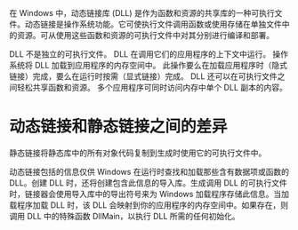 在 Windows 中，动态链接库 (DLL) 是作为函数和资源的共享库的一种可执行文件。动态链接是操作系统功能。它可使执行文件调用函数或使用存储在单独文件中的资源。可从使用这些函数和资源的可执行文件中对其分别进行编译和部署。

DLL 不是独立的可执行文件。 DLL 在调用它们的应用程序的上下文中运行。 操作系统将 DLL 加载到应用程序的内存空间中。 此操作要么在加载应用程序时（隐式链接）完成，要么在运行时按需（显式链接）完成。 DLL 还可以在可执行文件之间轻松共享函数和资源。 多个应用程序可同时访问内存中单个 DLL 副本的内容。

# 动态链接和静态链接之间的差异

静态链接将静态库中的所有对象代码复制到生成时使用它的可执行文件中。

动态链接包括的信息仅供 Windows 在运行时查找和加载那些含有数据项或函数的 DLL。创建 DLL 时，还将创建包含此信息的导入库。生成调用 DLL 的可执行文件时，链接器会使用导入库中的导出符号来为 Windows 加载程序存储此信息。当加载程序加载 DLL 时，该 DLL 会映射到你的应用程序的内存空间中。如果存在，则调用 DLL 中的特殊函数 DllMain，以执行 DLL 所需的任何初始化。